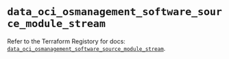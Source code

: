 # `data_oci_osmanagement_software_source_module_stream`

Refer to the Terraform Registory for docs: [`data_oci_osmanagement_software_source_module_stream`](https://registry.terraform.io/providers/oracle/oci/6.18.0/docs/data-sources/osmanagement_software_source_module_stream).
